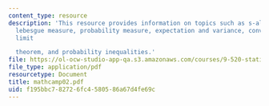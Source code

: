 ```yaml
---
content_type: resource
description: 'This resource provides information on topics such as s-algebra, measure,
  lebesgue measure, probability measure, expectation and variance, convergence, central
  limit

  theorem, and probability inequalities.'
file: https://ol-ocw-studio-app-qa.s3.amazonaws.com/courses/9-520-statistical-learning-theory-and-applications-spring-2006/f195bbc782726fc4580586a67d4fe69c_mathcamp02.pdf
file_type: application/pdf
resourcetype: Document
title: mathcamp02.pdf
uid: f195bbc7-8272-6fc4-5805-86a67d4fe69c
---
```

